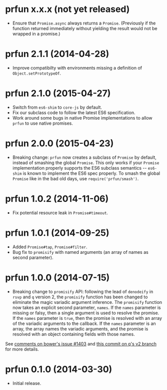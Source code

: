 # prfun x.x.x (not yet released)
* Ensure that `Promise.async` always returns a `Promise`.
  (Previously if the function returned immediately without yielding
  the result would not be wrapped in a promise.)

# prfun 2.1.1 (2014-04-28)
* Improve compatibilty with environments missing a definition of
  `Object.setPrototypeOf`.

# prfun 2.1.0 (2015-04-27)
* Switch from `es6-shim` to `core-js` by default.
* Fix our subclass code to follow the latest ES6 specification.
* Work around some bugs in native Promise implementations to allow
`prfun` to use native promises.

# prfun 2.0.0 (2015-04-23)
* Breaking change: `prfun` now creates a subclass of `Promise` by
  default, instead of smashing the global `Promise`.  This only works
  if your `Promise` implementation properly supports the ES6 subclass
  semantics -- `es6-shim` is known to implement the ES6 spec properly.
  To smash the global `Promise` like in the bad old days, use
  `require('prfun/smash')`.

# prfun 1.0.2 (2014-11-06)

* Fix potential resource leak in `Promise#timeout`.

# prfun 1.0.1 (2014-09-25)

* Added `Promise#tap`, `Promise#filter`.
* Bug fix to `promisify` with named arguments (an array of names as
  second parameter).

# prfun 1.0.0 (2014-07-15)

* Breaking change to `promisify` API: following the lead of
`denodeify` in `rsvp` and `q` version 2, the `promisify` function has
been changed to eliminate the magic variadic argument inference.  The
`promisify` function now takes an explicit second parameter, `names`.
If the `names` parameter is missing or falsy, then a single argument
is used to resolve the promise.  If the `names` parameter is `true`,
then the promise is resolved with an array of the variadic arguments
to the callback.  If the `names` parameter is an array, the array
names the variadic arguments, and the promise is resolved with an
object containing fields with those names.

See [comments on bower's issue #1403](https://github.com/bower/bower/pull/1403#issuecomment-48784169)
and [this commit on q's v2 branch](https://github.com/kriskowal/q/commit/d5bea58bfb0fc091beb52dd91fe78506851bc7c5)
for more details.

# prfun 0.1.0 (2014-03-30)
* Initial release.
